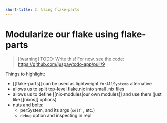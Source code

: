 ```yaml
---
short-title: 2. Using flake-parts
---
```


# Modularize our flake using flake-parts

>[!warning] TODO: Write this! 
> For now, see the code: https://github.com/juspay/todo-app/pull/9

Things to highlight:

- [[flake-parts]] can be used as lightweight `forAllSystems` alternative
- allows us to split top-level flake.nix into small .nix files
- allows us to define [[nix-modules|our own modules]] and use them (just like [[nixos]] options)
- nuts and bolts:
  - perSystem, and its args (`self'`, etc.)
  - `debug` option and inspecting in repl
